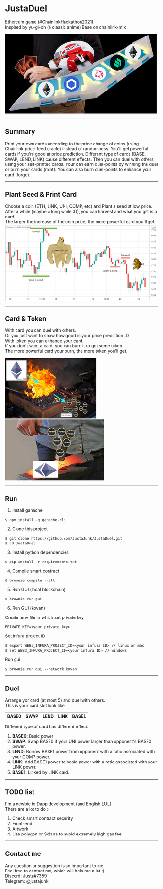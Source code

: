 # JustaDuel
Ethereum game (#ChainlinkHackathon2021)  
Inspired by yu-gi-oh (a classic anime)
Base on chainlink-mix

![image](./asset/crypto_duel.jpg)  

---
## Summary
Print your own cards according to the price change of coins (using Chainlink price-feed oracle) instead of randomness. You'll get powerful cards if you're good at price prediction. Different type of cards (BASE, SWAP, LEND, LINK) cause different effects. Then you can duel with others using your self-printed cards. Your can earn duel-points by winning the duel or burn your cards (mint). You can also burn duel-points to enhance your card (forge).

---
## Plant Seed & Print Card
Choose a coin (ETH, LINK, UNI, COMP, etc) and Plant a seed at low price.  
After a while (maybe a long while :D), you can harvest and what you get is a card.  
The larger the increase of the coin price, the more powerful card you'll get.  
![image](./asset/ether_price.jpg)  

---
## Card & Token
With card you can duel with others.  
Or you just want to show how good is your price prediction :D  
With token you can enhance your card.  
If you don't want a card, you can burn it to get some token.  
The more powerful card your burn, the more token you'll get.  

![image](./asset/burn.jpg)![image](./asset/forge.jpg)

---
## Run

1. Install ganache
```
$ npm install -g ganache-cli
```
2. Clone this project
```
$ git clone https://github.com/JustaJunk/JustaDuel.git
$ cd JustaDuel
```
3. Install python dependencies
```
$ pip install -r requirements.txt 
```
4. Compile smart contract
```
$ brownie compile --all
```
5. Run GUI (local blockchain)
```
$ brownie run gui
```
6. Run GUI (kovan)  

Create .env file in which set private key
```
PRIVATE_KEY=<your private key>
```
Set infura project ID
```
$ export WEB3_INFURA_PROJECT_ID=<your infura ID> // linux or mac
$ set WEB3_INFURA_PROJECT_ID=<your infura ID> // windows
```
Run gui
```
$ brownie run gui --network kovan
```

---
## Duel
Arrange yor card (at most 5) and duel with others.  
This is your card slot look like:  

BASE0 | SWAP | LEND | LINK | BASE1
-|-|-|-|-

Different type of card has different effect.  
1. **BASE0**: Basic power  
2. **SWAP**: Swap BASE0 if your UNI power larger than opponent's BASE0 power.  
3. **LEND**: Borrow BASE1 power from opponent with a ratio associated with your COMP power.  
4. **LINK**: Add BASE1 power to basic power with a ratio associated with your LINK power.  
5. **BASE1**: Linked by LINK card.

---
## TODO list
I'm a newbie to Dapp development (and English LUL)  
There are a lot to do :(  
1. Check smart contract security  
2. Front-end  
3. Artwork  
4. Use polygon or Solana to avoid extremely high gas fee  

---
## Contact me  
Any question or suggestion is so important to me.  
Feel free to contact me, which will help me a lot :)  
Discord: Justa#7359  
Telegram: @justajunk  
